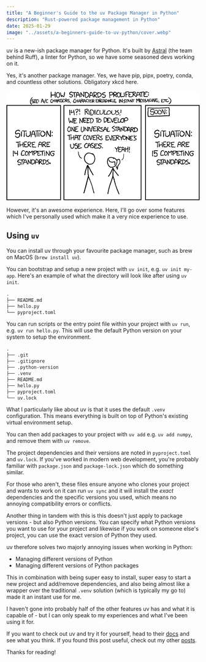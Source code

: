 ```yaml
---
title: "A Beginner's Guide to the uv Package Manager in Python"
description: "Rust-powered package management in Python"
date: 2025-01-29
image: "../assets/a-beginners-guide-to-uv-python/cover.webp"
---
```



uv is a new-ish package manager for Python. It's built by [Astral](https://astral.sh/) (the team behind Ruff), a linter for Python, so we have some seasoned devs working on it.

Yes, it's another package manager. Yes, we have pip, pipx, poetry, conda, and countless other solutions. Obligatory xkcd here.

![xkcd comic on standards.](../assets/a-beginners-guide-to-uv-python/standards_2x.webp)

However, it's an awesome experience. Here, I'll go over some features which I've personally used which make it a very nice experience to use.

## Using `uv`

You can install uv through your favourite package manager, such as brew on MacOS (`brew install uv`).

You can bootstrap and setup a new project with `uv init`, e.g. `uv init my-app`. Here's an example of what the directory will look like after using `uv init`.

```
.
├── README.md
├── hello.py
└── pyproject.toml
```

You can run scripts or the entry point file within your project with `uv run`, e.g. `uv run hello.py`. This will use the default Python version on your system to setup the environment.

```
.
├── .git
├── .gitignore
├── .python-version
├── .venv
├── README.md
├── hello.py
├── pyproject.toml
└── uv.lock
```

What I particularly like about uv is that it uses the default `.venv` configuration. This means everything is built on top of Python's existing virtual environment setup.

You can then add packages to your project with `uv add` e.g. `uv add numpy`, and remove them with `uv remove`.

The project dependencies and their versions are noted in `pyproject.toml` and `uv.lock`. If you've worked in modern web development, you're probably familiar with `package.json` and `package-lock.json` which do something similar.

For those who aren't, these files ensure anyone who clones your project and wants to work on it can run `uv sync` and it will install the *exact* dependencies and the specific versions you used, which means no annoying compatibility errors or conflicts.

Another thing in tandem with this is this doesn't just apply to package versions - but also Python versions. You can specify what Python versions you want to use for your project and likewise if you work on someone else's project, you can use the exact version of Python they used.

uv therefore solves two majorly annoying issues when working in Python:
- Managing different versions of Python
- Managing different versions of Python packages

This in combination with being super easy to install, super easy to start a new project and add/remove dependencies, and also being almost like a wrapper over the traditional `.venv` solution (which is typically my go to) made it an instant use for me.

I haven't gone into probably half of the other features uv has and what it is capable of - but I can only speak to my experiences and what I've been using it for.

If you want to check out uv and try it for yourself, head to their [docs](https://docs.astral.sh/uv/) and see what you think. If you found this post useful, check out my other [posts](https://jacksmith.xyz/blog).

Thanks for reading!
